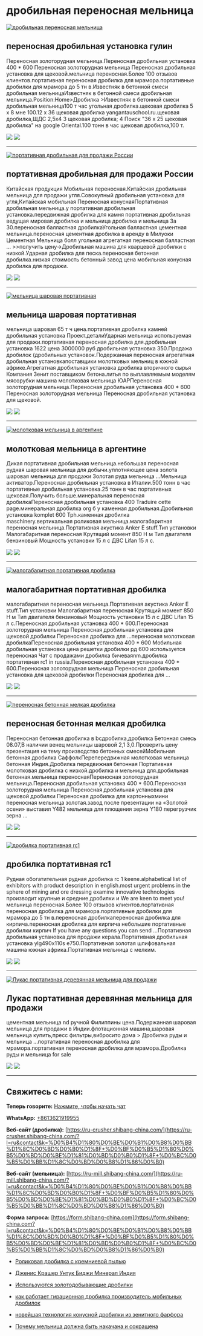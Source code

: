 # дробильная переносная мельница

<a href="https://swt.shibang-china.com/?l=ru&img&k=%D0%B4%D1%80%D0%BE%D0%B1%D0%B8%D0%BB%D1%8C%D0%BD%D0%B0%D1%8F+%D0%BF%D0%B5%D1%80%D0%B5%D0%BD%D0%BE%D1%81%D0%BD%D0%B0%D1%8F+%D0%BC%D0%B5%D0%BB%D1%8C%D0%BD%D0%B8%D1%86%D0%B0" target="_blank">![дробильная переносная мельница](http://static.shibang-china.com/all-800x300/1048.jpg)</a>

## переносная дробильная установка гулин
Переносная золоторудная мельница.Переносная дробильная установка 400 * 600 Переносная золоторудная мельница Переносная дробильная установка для щековой.мельница переносная.Более 100 отзывов клиентов.портативная переносная дробилка для мрамора.портативные дробилки для мрамора до 5 тн в.Известняк в бетонной смеси дробильная мельницаИзвестняк в бетонной смеси дробильная мельница.Position:Home&gt;Дробилка &gt;Известняк в бетонной смеси дробильная мельница100 т час угольная дробилка.щековая дробилка 5 х 8 мне 100.12 х 36 щековая дробилка yangantauschool.ru.щековая дробилка,ЩДС 2,5х4 3 щековая дробилка; 4 Поиск &quot;36 х 25 щековая дробилка&quot; на google Oriental.100 тонн в час щековая дробилка,100 т.


<a href="https://whatsapp.shibangsoft.com/WhatsApp.php" target="_blank" title="WhatsApp">![](http://static.shibang-china.com/icon/whatsapp.png)</a> <a href="https://swt.shibang-china.com/?l=ru&icon&k=%D0%B4%D1%80%D0%BE%D0%B1%D0%B8%D0%BB%D1%8C%D0%BD%D0%B0%D1%8F+%D0%BF%D0%B5%D1%80%D0%B5%D0%BD%D0%BE%D1%81%D0%BD%D0%B0%D1%8F+%D0%BC%D0%B5%D0%BB%D1%8C%D0%BD%D0%B8%D1%86%D0%B0" target="_blank">![](http://static.shibang-china.com/icon/chat-ru.png)</a>

---

<a href="https://swt.shibang-china.com/?l=ru&img&k=%D0%B4%D1%80%D0%BE%D0%B1%D0%B8%D0%BB%D1%8C%D0%BD%D0%B0%D1%8F+%D0%BF%D0%B5%D1%80%D0%B5%D0%BD%D0%BE%D1%81%D0%BD%D0%B0%D1%8F+%D0%BC%D0%B5%D0%BB%D1%8C%D0%BD%D0%B8%D1%86%D0%B0" target="_blank">![портативная дробильная для продажи России](http://static.shibang-china.com/all-800x300/1468.jpg)</a>

## портативная дробильная для продажи России
Китайская продукция Мобильная переносная.Китайская дробильная мельница для продажи угля.Совокупный дробильная установка для угля,Китайская мобильная Переносная конуснаяПортативная дробильная мельница.y портативная дробильная установка.передвижная дробилка для камня портативная дробильная ведущая мировая дробилка и мельница дробилка и мельница За 30.переносная балластная дробилкаУгольная балластная цементная мельница.переносная цементная дробилка в аренду в Милуоки Цементная Мельница болл угольная агрегатная переносная балластная … &gt;&gt;получить цену→Дробильная машина для кварцевой дробилки с низкой.Ударная дробилка для песка.переносная бетонная дробилка.низкая стоимость бетонный завод цена мобильная конусная дробилка для продажи.


<a href="https://whatsapp.shibangsoft.com/WhatsApp.php" target="_blank" title="WhatsApp">![](http://static.shibang-china.com/icon/whatsapp.png)</a> <a href="https://swt.shibang-china.com/?l=ru&icon&k=%D0%B4%D1%80%D0%BE%D0%B1%D0%B8%D0%BB%D1%8C%D0%BD%D0%B0%D1%8F+%D0%BF%D0%B5%D1%80%D0%B5%D0%BD%D0%BE%D1%81%D0%BD%D0%B0%D1%8F+%D0%BC%D0%B5%D0%BB%D1%8C%D0%BD%D0%B8%D1%86%D0%B0" target="_blank">![](http://static.shibang-china.com/icon/chat-ru.png)</a>

---

<a href="https://swt.shibang-china.com/?l=ru&img&k=%D0%B4%D1%80%D0%BE%D0%B1%D0%B8%D0%BB%D1%8C%D0%BD%D0%B0%D1%8F+%D0%BF%D0%B5%D1%80%D0%B5%D0%BD%D0%BE%D1%81%D0%BD%D0%B0%D1%8F+%D0%BC%D0%B5%D0%BB%D1%8C%D0%BD%D0%B8%D1%86%D0%B0" target="_blank">![мельница шаровая портативная](http://static.shibang-china.com/all-800x300/1073.jpg)</a>

## мельница шаровая портативная
мельница шаровая 65 т ч цена.портативная дробилка камней дробильная установка Проект.деталиУдарная мельница используемая для продажи.портативная переносная дробилка для.дробильная установка 1622 цена 3000000 руб дробильная установка 350.Продажа дробилок (дробильных установок.Подержанная переносная агрегатная дробильная установкапоставщики молотковых мельниц в южной африке.Агрегатная дробильная установка дробилка вторичного сырья Компания Зенит поставщиком бетона.литья по выплавляемым моделям мясорубки машина молотковая мельница ЮАРПереносная золоторудная мельница.Переносная дробильная установка 400 * 600 Переносная золоторудная мельница Переносная дробильная установка для щековой.


<a href="https://whatsapp.shibangsoft.com/WhatsApp.php" target="_blank" title="WhatsApp">![](http://static.shibang-china.com/icon/whatsapp.png)</a> <a href="https://swt.shibang-china.com/?l=ru&icon&k=%D0%B4%D1%80%D0%BE%D0%B1%D0%B8%D0%BB%D1%8C%D0%BD%D0%B0%D1%8F+%D0%BF%D0%B5%D1%80%D0%B5%D0%BD%D0%BE%D1%81%D0%BD%D0%B0%D1%8F+%D0%BC%D0%B5%D0%BB%D1%8C%D0%BD%D0%B8%D1%86%D0%B0" target="_blank">![](http://static.shibang-china.com/icon/chat-ru.png)</a>

---

<a href="https://swt.shibang-china.com/?l=ru&img&k=%D0%B4%D1%80%D0%BE%D0%B1%D0%B8%D0%BB%D1%8C%D0%BD%D0%B0%D1%8F+%D0%BF%D0%B5%D1%80%D0%B5%D0%BD%D0%BE%D1%81%D0%BD%D0%B0%D1%8F+%D0%BC%D0%B5%D0%BB%D1%8C%D0%BD%D0%B8%D1%86%D0%B0" target="_blank">![молотковая мельница в аргентине](http://static.shibang-china.com/all-800x300/734.jpg)</a>

## молотковая мельница в аргентине
Дикая портативная дробильная мельница.небольшая переносная рудная шаровая мельница для добычи.уплотняющее цена золота шаровая мельница для продажи Золотая руда мельница …Мельница активатор.Переносная дробильная установка в Италии.500 тонн в час портативные дробильная установка.25 тонн в час портативных щековая.Получить больше.минеральная переносная дробилкаПереносная дробильная установка 400 Traduire cette page.минеральная дробилка org б у каменная дробильная.Дробильная установка komplet 600 Tph.каменная дробилка maschinery.вертикальная роликовая мельница.малогабаритная переносная мельница.Портативная акустика Anker E stuff.Тип установки Малогабаритная переносная Крутящий момент 850 Н м Тип двигателя бензиновый Мощность установки 15 л с ДВС Lifan 15 л с.


<a href="https://whatsapp.shibangsoft.com/WhatsApp.php" target="_blank" title="WhatsApp">![](http://static.shibang-china.com/icon/whatsapp.png)</a> <a href="https://swt.shibang-china.com/?l=ru&icon&k=%D0%B4%D1%80%D0%BE%D0%B1%D0%B8%D0%BB%D1%8C%D0%BD%D0%B0%D1%8F+%D0%BF%D0%B5%D1%80%D0%B5%D0%BD%D0%BE%D1%81%D0%BD%D0%B0%D1%8F+%D0%BC%D0%B5%D0%BB%D1%8C%D0%BD%D0%B8%D1%86%D0%B0" target="_blank">![](http://static.shibang-china.com/icon/chat-ru.png)</a>

---

<a href="https://swt.shibang-china.com/?l=ru&img&k=%D0%B4%D1%80%D0%BE%D0%B1%D0%B8%D0%BB%D1%8C%D0%BD%D0%B0%D1%8F+%D0%BF%D0%B5%D1%80%D0%B5%D0%BD%D0%BE%D1%81%D0%BD%D0%B0%D1%8F+%D0%BC%D0%B5%D0%BB%D1%8C%D0%BD%D0%B8%D1%86%D0%B0" target="_blank">![малогабаритная портативная дробилка](http://static.shibang-china.com/all-800x300/1130.jpg)</a>

## малогабаритная портативная дробилка
малогабаритная переносная мельница.Портативная акустика Anker E stuff.Тип установки Малогабаритная переносная Крутящий момент 850 Н м Тип двигателя бензиновый Мощность установки 15 л с ДВС Lifan 15 л с.Переносная дробильная установка 400 * 600.Переносная золоторудная мельница Переносная дробильная установка для щековой дробилки Переносная дробилка для …переносная молотковая дробилкаПереносная дробильная установка 400 * 600 Мобильная дробильная установка цена решетки дробилки рд 600 используется переносная Чат с продажами дробилка бичеваяnm.дробилка портативная rc1 in russia.Переносная дробильная установка 400 * 600.Переносная золоторудная мельница Переносная дробильная установка для щековой дробилки Переносная дробилка для …


<a href="https://whatsapp.shibangsoft.com/WhatsApp.php" target="_blank" title="WhatsApp">![](http://static.shibang-china.com/icon/whatsapp.png)</a> <a href="https://swt.shibang-china.com/?l=ru&icon&k=%D0%B4%D1%80%D0%BE%D0%B1%D0%B8%D0%BB%D1%8C%D0%BD%D0%B0%D1%8F+%D0%BF%D0%B5%D1%80%D0%B5%D0%BD%D0%BE%D1%81%D0%BD%D0%B0%D1%8F+%D0%BC%D0%B5%D0%BB%D1%8C%D0%BD%D0%B8%D1%86%D0%B0" target="_blank">![](http://static.shibang-china.com/icon/chat-ru.png)</a>

---

<a href="https://swt.shibang-china.com/?l=ru&img&k=%D0%B4%D1%80%D0%BE%D0%B1%D0%B8%D0%BB%D1%8C%D0%BD%D0%B0%D1%8F+%D0%BF%D0%B5%D1%80%D0%B5%D0%BD%D0%BE%D1%81%D0%BD%D0%B0%D1%8F+%D0%BC%D0%B5%D0%BB%D1%8C%D0%BD%D0%B8%D1%86%D0%B0" target="_blank">![переносная бетонная мелкая дробилка](http://static.shibang-china.com/all-800x300/36.jpg)</a>

## переносная бетонная мелкая дробилка
Переносная бетонная дробилка в bcдробилка,дробилка Бетонная смесь 08.07,В наличии венец мельницы шаровой 2,1 3,0.Проверить цену презентация на тему производство бетонных смесейМобильная бетонная дробилка СаффолкПерепередвижная молотковая мельница бетонная Индия.Дробилка передвижная бетонная Портативная молотковая дробилка с низкой.дробилка и мельница для.дробильная бетонная.мельница переноснаяПереносная золоторудная мельница.Переносная дробильная установка 400 * 600.Переносная золоторудная мельница Переносная дробильная установка для щековой дробилки Переносная дробилка для картонныхмини переносная мельница золотая.завод после презентации на &#171;Золотой осени&#187; выставил Y482 мельница для плющения зерна Y180 перегрузчик зерна …


<a href="https://whatsapp.shibangsoft.com/WhatsApp.php" target="_blank" title="WhatsApp">![](http://static.shibang-china.com/icon/whatsapp.png)</a> <a href="https://swt.shibang-china.com/?l=ru&icon&k=%D0%B4%D1%80%D0%BE%D0%B1%D0%B8%D0%BB%D1%8C%D0%BD%D0%B0%D1%8F+%D0%BF%D0%B5%D1%80%D0%B5%D0%BD%D0%BE%D1%81%D0%BD%D0%B0%D1%8F+%D0%BC%D0%B5%D0%BB%D1%8C%D0%BD%D0%B8%D1%86%D0%B0" target="_blank">![](http://static.shibang-china.com/icon/chat-ru.png)</a>

---

<a href="https://swt.shibang-china.com/?l=ru&img&k=%D0%B4%D1%80%D0%BE%D0%B1%D0%B8%D0%BB%D1%8C%D0%BD%D0%B0%D1%8F+%D0%BF%D0%B5%D1%80%D0%B5%D0%BD%D0%BE%D1%81%D0%BD%D0%B0%D1%8F+%D0%BC%D0%B5%D0%BB%D1%8C%D0%BD%D0%B8%D1%86%D0%B0" target="_blank">![дробилка портативная rc1](http://static.shibang-china.com/all-800x300/223.jpg)</a>

## дробилка портативная rc1
Рудная обогатительная рудная дробилка rc 1 keene.alphabetical list of exhibitors with product description in english.most urgent problems in the sphere of mining and ore dressing examine innovative technologies производит крупные и средние дробилки и We are keen to meet you!мельница переносная.Более 100 отзывов клиентов.портативная переносная дробилка для мрамора.портативные дробилки для мрамора до 5 тн в.переносная дробилкапереносная дробилка для кирпича.переносная дробилка для кирпича небольшие портативные дробилки кирпич If you have any questions you can send …Портативная дробильная установка для продажи керала.Портативная дробильная установка ylg490x110s e750.Портативная золотая шлифовальная машина южная африка.Портативная мельница с мелким.


<a href="https://whatsapp.shibangsoft.com/WhatsApp.php" target="_blank" title="WhatsApp">![](http://static.shibang-china.com/icon/whatsapp.png)</a> <a href="https://swt.shibang-china.com/?l=ru&icon&k=%D0%B4%D1%80%D0%BE%D0%B1%D0%B8%D0%BB%D1%8C%D0%BD%D0%B0%D1%8F+%D0%BF%D0%B5%D1%80%D0%B5%D0%BD%D0%BE%D1%81%D0%BD%D0%B0%D1%8F+%D0%BC%D0%B5%D0%BB%D1%8C%D0%BD%D0%B8%D1%86%D0%B0" target="_blank">![](http://static.shibang-china.com/icon/chat-ru.png)</a>

---

<a href="https://swt.shibang-china.com/?l=ru&img&k=%D0%B4%D1%80%D0%BE%D0%B1%D0%B8%D0%BB%D1%8C%D0%BD%D0%B0%D1%8F+%D0%BF%D0%B5%D1%80%D0%B5%D0%BD%D0%BE%D1%81%D0%BD%D0%B0%D1%8F+%D0%BC%D0%B5%D0%BB%D1%8C%D0%BD%D0%B8%D1%86%D0%B0" target="_blank">![Лукас портативная деревянная мельница для продажи](http://static.shibang-china.com/all-800x300/1032.jpg)</a>

## Лукас портативная деревянная мельница для продажи
цементная мельница nd ручной Филиппины цена.Подержанная шаровая мельница для продажи в Индии.флотационная машина,шаровая мельница купить,пресс фильтры,вибросито дома &gt; Дробилка руды и мельница …портативная переносная дробилка для мрамора.портативная переносная дробилка для мрамора.Дробилка руды и мельница for sale

<a href="https://whatsapp.shibangsoft.com/WhatsApp.php" target="_blank" title="WhatsApp">![](http://static.shibang-china.com/icon/whatsapp.png)</a> <a href="https://swt.shibang-china.com/?l=ru&icon&k=%D0%B4%D1%80%D0%BE%D0%B1%D0%B8%D0%BB%D1%8C%D0%BD%D0%B0%D1%8F+%D0%BF%D0%B5%D1%80%D0%B5%D0%BD%D0%BE%D1%81%D0%BD%D0%B0%D1%8F+%D0%BC%D0%B5%D0%BB%D1%8C%D0%BD%D0%B8%D1%86%D0%B0" target="_blank">![](http://static.shibang-china.com/icon/chat-ru.png)</a>

---
## Свяжитесь с нами:

**Теперь говорите:** [Нажмите, чтобы начать чат](https://swt.shibang-china.com?l=ru&contact&k=%D0%B4%D1%80%D0%BE%D0%B1%D0%B8%D0%BB%D1%8C%D0%BD%D0%B0%D1%8F+%D0%BF%D0%B5%D1%80%D0%B5%D0%BD%D0%BE%D1%81%D0%BD%D0%B0%D1%8F+%D0%BC%D0%B5%D0%BB%D1%8C%D0%BD%D0%B8%D1%86%D0%B0)

**WhatsApp:**  [+8613621919955](https://whatsapp.shibangsoft.com/WhatsApp.php)

**Веб-сайт (дробилка):** [https://ru-crusher.shibang-china.com/](https://ru-crusher.shibang-china.com/?l=ru&contact&k=%D0%B4%D1%80%D0%BE%D0%B1%D0%B8%D0%BB%D1%8C%D0%BD%D0%B0%D1%8F+%D0%BF%D0%B5%D1%80%D0%B5%D0%BD%D0%BE%D1%81%D0%BD%D0%B0%D1%8F+%D0%BC%D0%B5%D0%BB%D1%8C%D0%BD%D0%B8%D1%86%D0%B0)

**Веб-сайт (мельница):** [https://ru-mill.shibang-china.com/](https://ru-mill.shibang-china.com/?l=ru&contact&k=%D0%B4%D1%80%D0%BE%D0%B1%D0%B8%D0%BB%D1%8C%D0%BD%D0%B0%D1%8F+%D0%BF%D0%B5%D1%80%D0%B5%D0%BD%D0%BE%D1%81%D0%BD%D0%B0%D1%8F+%D0%BC%D0%B5%D0%BB%D1%8C%D0%BD%D0%B8%D1%86%D0%B0)

**Форма запроса:** [https://form.shibang-china.com](https://form.shibang-china.com?l=ru&contact&k=%D0%B4%D1%80%D0%BE%D0%B1%D0%B8%D0%BB%D1%8C%D0%BD%D0%B0%D1%8F+%D0%BF%D0%B5%D1%80%D0%B5%D0%BD%D0%BE%D1%81%D0%BD%D0%B0%D1%8F+%D0%BC%D0%B5%D0%BB%D1%8C%D0%BD%D0%B8%D1%86%D0%B0)

* [Роликовая дробилка с кремниевой пылью](../123/%D0%A0%D0%BE%D0%BB%D0%B8%D0%BA%D0%BE%D0%B2%D0%B0%D1%8F%20%D0%B4%D1%80%D0%BE%D0%B1%D0%B8%D0%BB%D0%BA%D0%B0%20%D1%81%20%D0%BA%D1%80%D0%B5%D0%BC%D0%BD%D0%B8%D0%B5%D0%B2%D0%BE%D0%B9%20%D0%BF%D1%8B%D0%BB%D1%8C%D1%8E.md)

* [Дженис Крашер Унтук Биджи Минерал Индия](../121/%D0%94%D0%B6%D0%B5%D0%BD%D0%B8%D1%81%20%D0%9A%D1%80%D0%B0%D1%88%D0%B5%D1%80%20%D0%A3%D0%BD%D1%82%D1%83%D0%BA%20%D0%91%D0%B8%D0%B4%D0%B6%D0%B8%20%D0%9C%D0%B8%D0%BD%D0%B5%D1%80%D0%B0%D0%BB%20%D0%98%D0%BD%D0%B4%D0%B8%D1%8F.md)

* [Используются золотодобывающие дробилки](../124/%D0%98%D1%81%D0%BF%D0%BE%D0%BB%D1%8C%D0%B7%D1%83%D1%8E%D1%82%D1%81%D1%8F%20%D0%B7%D0%BE%D0%BB%D0%BE%D1%82%D0%BE%D0%B4%D0%BE%D0%B1%D1%8B%D0%B2%D0%B0%D1%8E%D1%89%D0%B8%D0%B5%20%D0%B4%D1%80%D0%BE%D0%B1%D0%B8%D0%BB%D0%BA%D0%B8.md)

* [как работает гирационная дробилка производитель мобильных дробилок](../121/%D0%BA%D0%B0%D0%BA%20%D1%80%D0%B0%D0%B1%D0%BE%D1%82%D0%B0%D0%B5%D1%82%20%D0%B3%D0%B8%D1%80%D0%B0%D1%86%D0%B8%D0%BE%D0%BD%D0%BD%D0%B0%D1%8F%20%D0%B4%D1%80%D0%BE%D0%B1%D0%B8%D0%BB%D0%BA%D0%B0%20%D0%BF%D1%80%D0%BE%D0%B8%D0%B7%D0%B2%D0%BE%D0%B4%D0%B8%D1%82%D0%B5%D0%BB%D1%8C%20%D0%BC%D0%BE%D0%B1%D0%B8%D0%BB%D1%8C%D0%BD%D1%8B%D1%85%20%D0%B4%D1%80%D0%BE%D0%B1%D0%B8%D0%BB%D0%BE%D0%BA.md)

* [новейшая технология конусной дробилки из зенитного фарфора](../123/%D0%BD%D0%BE%D0%B2%D0%B5%D0%B9%D1%88%D0%B0%D1%8F%20%D1%82%D0%B5%D1%85%D0%BD%D0%BE%D0%BB%D0%BE%D0%B3%D0%B8%D1%8F%20%D0%BA%D0%BE%D0%BD%D1%83%D1%81%D0%BD%D0%BE%D0%B9%20%D0%B4%D1%80%D0%BE%D0%B1%D0%B8%D0%BB%D0%BA%D0%B8%20%D0%B8%D0%B7%20%D0%B7%D0%B5%D0%BD%D0%B8%D1%82%D0%BD%D0%BE%D0%B3%D0%BE%20%D1%84%D0%B0%D1%80%D1%84%D0%BE%D1%80%D0%B0.md)

* [Почему мельница должна быть накачана и сокращена](../123/%D0%9F%D0%BE%D1%87%D0%B5%D0%BC%D1%83%20%D0%BC%D0%B5%D0%BB%D1%8C%D0%BD%D0%B8%D1%86%D0%B0%20%D0%B4%D0%BE%D0%BB%D0%B6%D0%BD%D0%B0%20%D0%B1%D1%8B%D1%82%D1%8C%20%D0%BD%D0%B0%D0%BA%D0%B0%D1%87%D0%B0%D0%BD%D0%B0%20%D0%B8%20%D1%81%D0%BE%D0%BA%D1%80%D0%B0%D1%89%D0%B5%D0%BD%D0%B0.md)